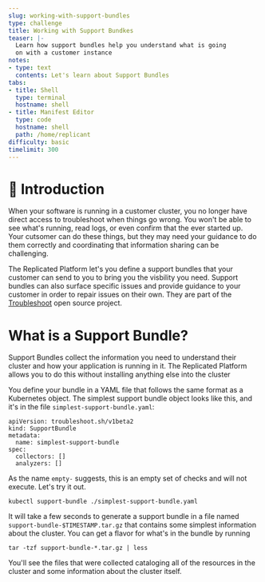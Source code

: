 ```yaml
---
slug: working-with-support-bundles
type: challenge
title: Working with Support Bundkes
teaser: |-
  Learn how support bundles help you understand what is going
  on with a customer instance
notes:
- type: text
  contents: Let's learn about Support Bundles
tabs:
- title: Shell
  type: terminal
  hostname: shell
- title: Manifest Editor
  type: code
  hostname: shell
  path: /home/replicant
difficulty: basic
timelimit: 300
---
```


👋 Introduction
===============

When your software is running in a customer cluster, you no longer
have direct access to troubleshoot when things go wrong. You won't
be able to see what's running, read logs, or even confirm that the
ever started up. Your cutsomer can do these things, but they may
need your guidance to do them correctly and coordinating that 
information sharing can be challenging.

The Replicated Platform let's you define a support bundles that
your customer can send to you to bring you the visbility you need.
Support bundles can also surface specific issues and provide 
guidance to your customer in order to repair issues on their own.
They are part of the [Troubleshoot](https://troubleshoot.sh) open 
source project.

What is a Support Bundle?
=========================

Support Bundles collect the information you need to understand their
cluster and how your application is running in it. The Replicated 
Platform allows you to do this without installing anything else
into the cluster

You define your bundle in a YAML file that follows the same format
as a Kubernetes object. The simplest support bundle object looks
like this, and it's in the file `simplest-support-bundle.yaml`:

```
apiVersion: troubleshoot.sh/v1beta2
kind: SupportBundle
metadata:
  name: simplest-support-bundle
spec:
  collectors: []
  analyzers: []
```

As the name `empty-` suggests, this is an empty set
of checks and will not execute. Let's try it out.

```
kubectl support-bundle ./simplest-support-bundle.yaml
```

It will take a few seconds to generate a support bundle in a
file named `support-bundle-$TIMESTAMP.tar.gz` that contains
some simplest information about the cluster. You can get a
flavor for what's in the bundle by running

```
tar -tzf support-bundle-*.tar.gz | less
```

You'll see the files that were collected cataloging all of the
resources in the cluster and some information about the cluster
itself.
